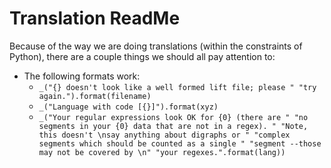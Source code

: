 # Translation ReadMe
Because of the way we are doing translations (within the constraints of
Python), there are a couple things we should all pay attention to:

- The following formats work:
    - `_("{} doesn't look like a well formed lift file; please "
                  "try again.").format(filename)`
    - `_("Language with code [{}]").format(xyz)`
    - `_("Your regular expressions look OK for {0} (there are "
                "no segments in your {0} data that are not in a regex). "
                "Note, this doesn't \nsay anything about digraphs or "
                "complex segments which should be counted as a single "
                "segment --those may not be covered by \n"
                "your regexes.".format(lang))`
